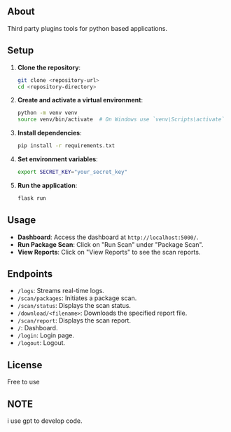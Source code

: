 
## About

Third party plugins tools for python based applications.

## Setup

1. **Clone the repository**:
    ```sh
    git clone <repository-url>
    cd <repository-directory>
    ```

2. **Create and activate a virtual environment**:
    ```sh
    python -m venv venv
    source venv/bin/activate  # On Windows use `venv\Scripts\activate`
    ```

3. **Install dependencies**:
    ```sh
    pip install -r requirements.txt
    ```

4. **Set environment variables**:
    ```sh
    export SECRET_KEY="your_secret_key"
    ```

5. **Run the application**:
    ```sh
    flask run
    ```

## Usage

- **Dashboard**: Access the dashboard at `http://localhost:5000/`.
- **Run Package Scan**: Click on "Run Scan" under "Package Scan".
- **View Reports**: Click on "View Reports" to see the scan reports.

## Endpoints

- `/logs`: Streams real-time logs.
- `/scan/packages`: Initiates a package scan.
- `/scan/status`: Displays the scan status.
- `/download/<filename>`: Downloads the specified report file.
- `/scan/report`: Displays the scan report.
- `/`: Dashboard.
- `/login`: Login page.
- `/logout`: Logout.


## License

Free to use

## NOTE
i use gpt to develop code.
